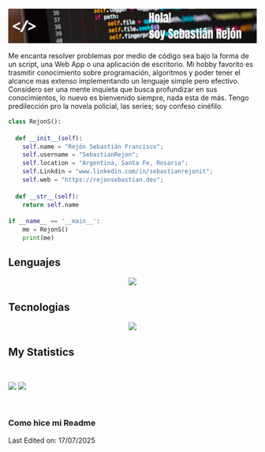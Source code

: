 ![header](/headergithub.png "cabecera presentacion")

Me encanta resolver problemas por medio de código sea bajo la forma de un script, una Web App o una aplicación de escritorio.
Mi hobby favorito es trasmitir conocimiento sobre programación, algoritmos y poder tener el alcance mas extenso implementando un lenguaje simple pero efectivo.
Considero ser una mente inquieta que busca profundizar en sus conocimientos, lo nuevo es bienvenido siempre, nada esta de más. Tengo predilección pro la novela policial, las series; soy confeso cinéfilo.

```python
class RejonS():
    
  def __init__(self):
    self.name = "Rejón Sebastián Francisco";
    self.username = "SebastianRejon";
    self.location = "Argentina, Santa Fe, Rosario";
    self.Linkdin = "www.linkedin.com/in/sebastianrejonit";
    self.web = "https://rejonsebastian.dev";
  
  def __str__(self):
    return self.name

if __name__ == '__main__':
    me = RejonS()
    print(me)
```
## Lenguajes

<p align="center">
  <a href="https://skillicons.dev">
    <img src="https://skillicons.dev/icons?i=html,css,javascript,sass,python,c,r" />
  </a>
</p>

## Tecnologias

<p align="center">
  <a href="https://skillicons.dev">
    <img src="https://skillicons.dev/icons?i=vscode,sublime,md,github,vercel,wordpress" />
  </a>
</p>

## My Statistics

<br/>
<p align="left">
  <img width="49.5%" src="https://github-readme-stats.vercel.app/api?username=SebastianRejon&show_icons=true&theme=gruvbox&hide_border=true" />
  <img width="49.5%" src="https://github-readme-streak-stats.herokuapp.com/?user=SebastianRejon&theme=gruvbox&hide_border=true" />
</p>
<br>



### Como hice mi Readme

 


Last Edited on: 17/07/2025


